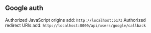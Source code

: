 ## Google auth

Authorized JavaScript origins
add: `http://localhost:5173`
Authorized redirect URIs
add: `http://localhost:8000/api/users/google/callback`
